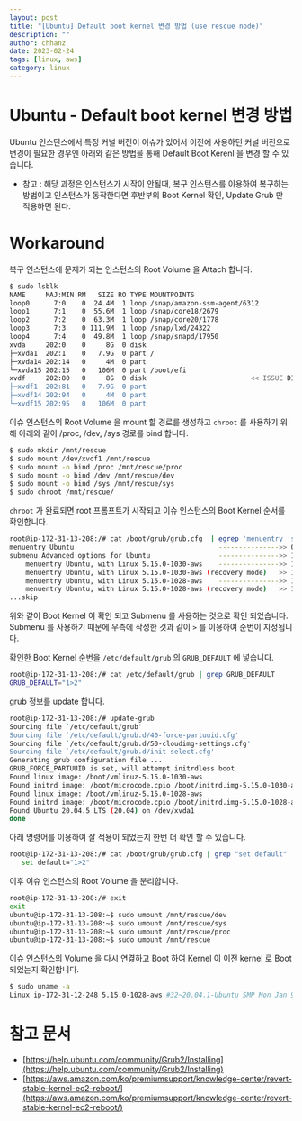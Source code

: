 ```yaml
---
layout: post
title: "[Ubuntu] Default boot kernel 변경 방법 (use rescue node)" 
description: ""
author: chhanz
date: 2023-02-24
tags: [linux, aws]
category: linux
---
```


# Ubuntu - Default boot kernel 변경 방법
Ubuntu 인스턴스에서 특정 커널 버전이 이슈가 있어서 이전에 사용하던 커널 버전으로 변경이 필요한 경우엔 아래와 같은 방법을 통해 Default Boot Kerenl 을 변경 할 수 있습니다.   
* 참고 : 해당 과정은 인스턴스가 시작이 안될때, 복구 인스턴스를 이용하여 복구하는 방법이고 인스턴스가 동작한다면 후반부의 Boot Kernel 확인, Update Grub 만 적용하면 된다.   

# Workaround
복구 인스턴스에 문제가 되는 인스턴스의 Root Volume 을 Attach 합니다.   
```bash
$ sudo lsblk
NAME     MAJ:MIN RM   SIZE RO TYPE MOUNTPOINTS
loop0      7:0    0  24.4M  1 loop /snap/amazon-ssm-agent/6312
loop1      7:1    0  55.6M  1 loop /snap/core18/2679
loop2      7:2    0  63.3M  1 loop /snap/core20/1778
loop3      7:3    0 111.9M  1 loop /snap/lxd/24322
loop4      7:4    0  49.8M  1 loop /snap/snapd/17950
xvda     202:0    0     8G  0 disk
├─xvda1  202:1    0   7.9G  0 part /
├─xvda14 202:14   0     4M  0 part
└─xvda15 202:15   0   106M  0 part /boot/efi
xvdf     202:80   0     8G  0 disk                          << ISSUE DISK
├─xvdf1  202:81   0   7.9G  0 part
├─xvdf14 202:94   0     4M  0 part
└─xvdf15 202:95   0   106M  0 part
```
   
이슈 인스턴스의 Root Volume 을 mount 할 경로를 생성하고 `chroot` 를 사용하기 위해 아래와 같이 /proc, /dev, /sys 경로를 bind 합니다.   
```bash
$ sudo mkdir /mnt/rescue
$ sudo mount /dev/xvdf1 /mnt/rescue
$ sudo mount -o bind /proc /mnt/rescue/proc
$ sudo mount -o bind /dev /mnt/rescue/dev
$ sudo mount -o bind /sys /mnt/rescue/sys
$ sudo chroot /mnt/rescue/
```
   
`chroot` 가 완료되면 root 프롬프트가 시작되고 이슈 인스턴스의 Boot Kernel 순서를 확인합니다.   
```bash
root@ip-172-31-13-208:/# cat /boot/grub/grub.cfg  | egrep 'menuentry |submenu ' | awk -F"'" '{print $1 $2}'
menuentry Ubuntu                                    --------------->> 0
submenu Advanced options for Ubuntu                 --------------->> 1
	menuentry Ubuntu, with Linux 5.15.0-1030-aws    --------------->> 1>0
	menuentry Ubuntu, with Linux 5.15.0-1030-aws (recovery mode)   >> 1>1
	menuentry Ubuntu, with Linux 5.15.0-1028-aws    --------------->> 1>2
	menuentry Ubuntu, with Linux 5.15.0-1028-aws (recovery mode)   >> 1>3
...skip
```
위와 같이 Boot Kernel 이 확인 되고 Submenu 를 사용하는 것으로 확인 되었습니다.   
Submenu 를 사용하기 때문에 우측에 작성한 것과 같이 `>` 를 이용하여 순번이 지정됩니다.   

확인한 Boot Kernel 순번을 `/etc/default/grub` 의 `GRUB_DEFAULT` 에 넣습니다.    
```bash
root@ip-172-31-13-208:/# cat /etc/default/grub | grep GRUB_DEFAULT
GRUB_DEFAULT="1>2"
```

grub 정보를 update 합니다.   
```bash
root@ip-172-31-13-208:/# update-grub
Sourcing file `/etc/default/grub'
Sourcing file `/etc/default/grub.d/40-force-partuuid.cfg'
Sourcing file `/etc/default/grub.d/50-cloudimg-settings.cfg'
Sourcing file `/etc/default/grub.d/init-select.cfg'
Generating grub configuration file ...
GRUB_FORCE_PARTUUID is set, will attempt initrdless boot
Found linux image: /boot/vmlinuz-5.15.0-1030-aws
Found initrd image: /boot/microcode.cpio /boot/initrd.img-5.15.0-1030-aws
Found linux image: /boot/vmlinuz-5.15.0-1028-aws
Found initrd image: /boot/microcode.cpio /boot/initrd.img-5.15.0-1028-aws
Found Ubuntu 20.04.5 LTS (20.04) on /dev/xvda1
done
```

아래 명령어를 이용하여 잘 적용이 되었는지 한번 더 확인 할 수 있습니다.   
```bash
root@ip-172-31-13-208:/# cat /boot/grub/grub.cfg | grep "set default" | grep -v next_entry
   set default="1>2"
```
   
이후 이슈 인스턴스의 Root Volume 을 분리합니다.
```bash
root@ip-172-31-13-208:/# exit
exit
ubuntu@ip-172-31-13-208:~$ sudo umount /mnt/rescue/dev
ubuntu@ip-172-31-13-208:~$ sudo umount /mnt/rescue/sys
ubuntu@ip-172-31-13-208:~$ sudo umount /mnt/rescue/proc
ubuntu@ip-172-31-13-208:~$ sudo umount /mnt/rescue
```
   
이슈 인스턴스의 Volume 을 다시 연겶하고 Boot 하여 Kernel 이 이전 kernel 로 Boot 되었는지 확인합니다.   
```bash
$ sudo uname -a
Linux ip-172-31-12-248 5.15.0-1028-aws #32~20.04.1-Ubuntu SMP Mon Jan 9 18:02:08 UTC 2023 x86_64 x86_64 x86_64 GNU/Linux
```
   
# 참고 문서
* [https://help.ubuntu.com/community/Grub2/Installing](https://help.ubuntu.com/community/Grub2/Installing)   
* [https://aws.amazon.com/ko/premiumsupport/knowledge-center/revert-stable-kernel-ec2-reboot/](https://aws.amazon.com/ko/premiumsupport/knowledge-center/revert-stable-kernel-ec2-reboot/)   